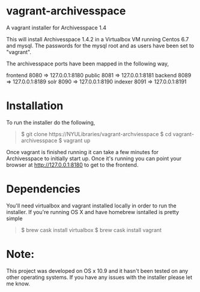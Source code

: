 # vagrant-archivesspace
A vagrant installer for Archivesspace 1.4

This will install Archivesspace 1.4.2 in a Virtualbox VM 
running Centos 6.7 and mysql.    The passwords for the mysql 
root and as users have been set to "vagrant".

The archivesspace ports have been mapped in the following way,

frontend   8080 => 127.0.0.1:8180
public     8081 => 127.0.0.1:8181
backend    8089 => 127.0.0.1:8189
solr       8090 => 127.0.0.1:8190
indexer    8091 => 127.0.0.1:8191


# Installation

To run the installer do the following,

> $ git clone https://NYULibraries/vagrant-archviesspace
> $ cd vagrant-archivesspace
> $ vagrant up

Once vagrant is finished running it can take a few minutes for 
Archivesspace to initially start up.   Once it's running you 
can point your browser at http://127.0.0.1:8180 to get to the
frontend.


# Dependencies

You'll need virtualbox and vagrant installed locally in order to 
run the installer.  If you're running OS X and have homebrew isntalled 
is pretty simple

> $ brew cask install virtualbox
> $ brew cask install vagrant


# Note: 

This project was developed on OS x 10.9 and it hasn't been tested
on any other operating systems.  If you have any issues with the installer please let me know.

